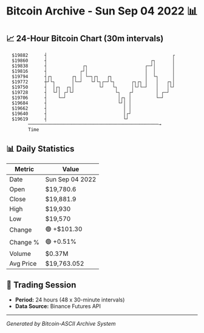 # Bitcoin Archive - Sun Sep 04 2022 📊

## 📈 24-Hour Bitcoin Chart (30m intervals)

```
  $19882      ┤                                              ┌ 
  $19860      ┤                                      ┌┐      │ 
  $19838      ┤             ┌┐                     ┌─┘│      │ 
  $19816      ┤            ┌┘│                     │  │      │ 
  $19794      ┤┌┐       ┌┐ │ └─┐┌┐   ┌┐            │  └┐     │ 
  $19772      ┼┘└┐      │└─┘   └┘└┐┌─┘└┐      ┌┐┌┐ │   │   ┌┐│ 
  $19750      ┤  │┌┐  ┌┐│         └┘   └┐     │└┘└─┘   │   │└┘ 
  $19728      ┤  └┘│ ┌┘└┘               └┐   ┌┘        │ ┌─┘   
  $19706      ┤    └─┘                   │┌┐ │         └─┘     
  $19684      ┤                          └┘│ │                 
  $19662      ┤                            │ │                 
  $19640      ┤                            │┌┘                 
  $19619      ┤                            └┘                  
        ────────────────────────────────────────────────→
        Time
```

## 📊 Daily Statistics

| Metric | Value |
|--------|-------|
| Date | Sun Sep 04 2022 |
| Open | $19,780.6 |
| Close | $19,881.9 |
| High | $19,930 |
| Low | $19,570 |
| Change | 🟢 +$101.30 |
| Change % | 🟢 +0.51% |
| Volume | $0.37M |
| Avg Price | $19,763.052 |

## 📅 Trading Session

- **Period:** 24 hours (48 x 30-minute intervals)
- **Data Source:** Binance Futures API

---
*Generated by Bitcoin-ASCII Archive System*
